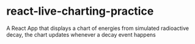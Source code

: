 # react-live-charting-practice
A React App that displays a chart of energies from simulated radioactive decay, the chart updates whenever a decay event happens
